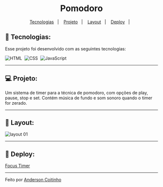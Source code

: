 <h1 align="center">Pomodoro</h1>

<p align="center">
  <a href="#-tecnologias">Tecnologias</a>&nbsp;&nbsp;&nbsp;|&nbsp;&nbsp;&nbsp;
  <a href="#-projeto">Projeto</a>&nbsp;&nbsp;&nbsp;|&nbsp;&nbsp;&nbsp;
  <a href="#-layout">Layout</a>&nbsp;&nbsp;&nbsp;|&nbsp;&nbsp;&nbsp;
  <a href="#-deploy">Deploy</a>&nbsp;&nbsp;&nbsp;|&nbsp;&nbsp;&nbsp;
</p>

## 🚀 Tecnologias:
Esse projeto foi desenvolvido com as seguintes tecnologias:

![HTML](https://img.shields.io/badge/-HTML-05122A?style=flat&logo=HTML5)&nbsp;
![CSS](https://img.shields.io/badge/-CSS-05122A?style=flat&logo=CSS3&logoColor=1572B6)&nbsp;
![JavaScript](https://img.shields.io/badge/-JavaScript-05122A?style=flat&logo=javascript)&nbsp;

<hr>

## 💻 Projeto:
Um sistema de timer para a técnica de pomodoro, com opções de play, pause, stop e set. Contém música de fundo e som sonoro quando o timer for zerado.

<hr>

## 🔖 Layout:
![layout 01](https://user-images.githubusercontent.com/104800828/221923400-6b86a7eb-7d23-4ee5-837d-82389ee4f46f.PNG)

<hr>

## 🔖 Deploy:
<a href="https://focus-timer-xi.vercel.app/">Focus Timer</a>
<hr>
Feito por <a href="https://www.linkedin.com/in/anderson-coitinho/">Anderson Coitinho</a>
